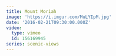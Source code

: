 ```yaml
---
title: Mount Moriah
image: 'https://i.imgur.com/MuLYIpM.jpg'
date: '2016-02-21T09:30:00.000Z'
video:
  type: vimeo
  id: 156169945
series: scenic-views
---
```


